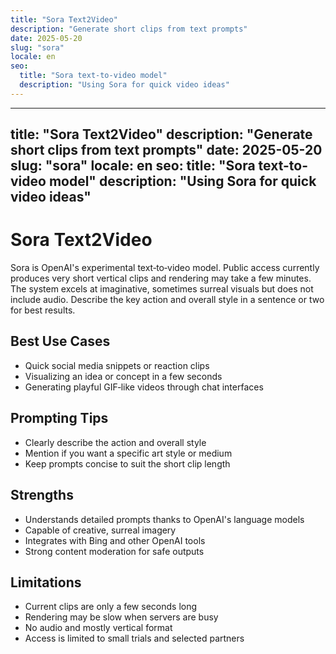 ```yaml
---
title: "Sora Text2Video"
description: "Generate short clips from text prompts"
date: 2025-05-20
slug: "sora"
locale: en
seo:
  title: "Sora text-to-video model"
  description: "Using Sora for quick video ideas"
---
```


---
title: "Sora Text2Video"
description: "Generate short clips from text prompts"
date: 2025-05-20
slug: "sora"
locale: en
seo:
  title: "Sora text-to-video model"
  description: "Using Sora for quick video ideas"
---

# Sora Text2Video

Sora is OpenAI's experimental text‑to‑video model. Public access currently
produces very short vertical clips and rendering may take a few minutes. The
system excels at imaginative, sometimes surreal visuals but does not include
audio. Describe the key action and overall style in a sentence or two for best
results.

## Best Use Cases

- Quick social media snippets or reaction clips
- Visualizing an idea or concept in a few seconds
- Generating playful GIF‑like videos through chat interfaces

## Prompting Tips

- Clearly describe the action and overall style
- Mention if you want a specific art style or medium
- Keep prompts concise to suit the short clip length

## Strengths

- Understands detailed prompts thanks to OpenAI's language models
- Capable of creative, surreal imagery
- Integrates with Bing and other OpenAI tools
- Strong content moderation for safe outputs

## Limitations

- Current clips are only a few seconds long
- Rendering may be slow when servers are busy
- No audio and mostly vertical format
- Access is limited to small trials and selected partners
